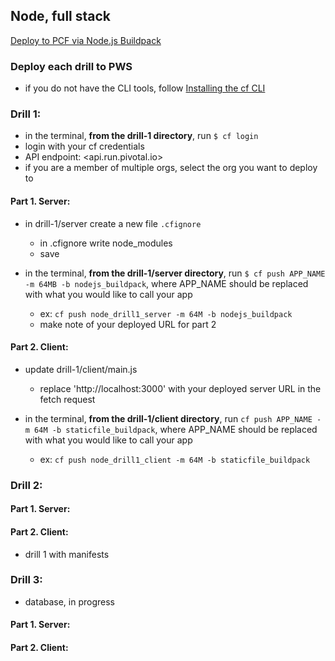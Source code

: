 ## Node, full stack
[Deploy to PCF via Node.js Buildpack](https://docs.run.pivotal.io/buildpacks/node/index.html)

### Deploy each drill to PWS
- if you do not have the CLI tools,
follow [Installing the cf CLI ](https://docs.cloudfoundry.org/cf-cli/install-go-cli.html)


### Drill 1:
- in the terminal, **from the drill-1 directory**, run `$ cf login`
- login with your cf credentials
- API endpoint: <api.run.pivotal.io>
- if you are a member of multiple orgs, select the org you want to deploy to


#### Part 1. Server:  
- in drill-1/server create a new file `.cfignore`
  - in .cfignore write node_modules
  - save


- in the terminal, **from the drill-1/server directory**,
run `$ cf push APP_NAME -m 64MB -b nodejs_buildpack`,
where APP_NAME should be replaced with what you would like to call your app
  - ex: `cf push node_drill1_server -m 64M -b nodejs_buildpack`
  - make note of your deployed URL for part 2


#### Part 2. Client:
- update drill-1/client/main.js
  - replace 'http://localhost:3000' with your deployed server URL in the fetch request


- in the terminal, **from the drill-1/client directory**, run `cf push APP_NAME -m 64M -b staticfile_buildpack`, where APP_NAME should be replaced with what you would like to call your app
  - ex: `cf push node_drill1_client -m 64M -b staticfile_buildpack`



### Drill 2:
#### Part 1. Server:
#### Part 2. Client:
  - drill 1 with manifests


### Drill 3:
  - database, in progress
#### Part 1. Server:
#### Part 2. Client:
